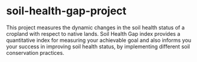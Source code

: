 # soil-health-gap-project
This project measures the dynamic changes in the soil health status of a cropland with respect to native lands. Soil Health Gap index provides a quantitative index for measuring your achievable goal and also informs you your success in improving soil health status, by implementing different soil conservation practices.
